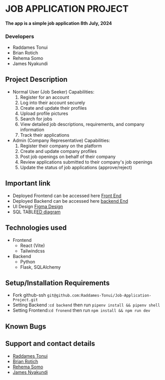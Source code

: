 # JOB APPLICATION PROJECT
#### The app is a simple job application 8th July, 2024

### Developers
- Raddames Tonui
- Brian Rotich
- Rehema Somo
- James Nyakundi

## Project Description
- Normal User (Job Seeker) Capabilities:
  1. Register for an account   
  2. Log into their account securely
  3. Create and update their profiles
  4. Upload profile pictures
  5. Search for jobs
  6. View detailed job descriptions, requirements, and company   information
  7. Track their applications
- Admin (Company Representative) Capabilities:
  1. Register their company on the platform
  2. Create and update company profiles
  3. Post job openings on behalf of their company
  4. Review applications submitted to their company's job openings
  5. Update the status of job applications (approve/reject)

## Important link
- Deployed Frontend can be accessed here [Front End]()  
- Deployed Backend can be accessed here [backend End]()
- UI Design [Figma Design]()
- SQL TABLE[ED diagram](https://dbdiagram.io/d/668bb33b9939893dae50a66b)

## Technologies used
- Frontend
   - React (Vite)
   - Tailwindcss
- Backend
   - Python 
   - Flask, SQLAlchemy
## Setup/Installation Requirements
* Fork github-ssh `git@github.com:Raddames-Tonui/Job-Application-Project.git`
* Setting Backend :`cd backend` then run `pipenv install && pipenv shell`
* Setting Frontend:`cd fronend` then run `npm install && npm run dev` 

## Known Bugs
   

## Support and contact details
- [Raddames Tonui](https://github.com/Raddames-Tonui)
- [Brian Rotich](https://github.com/rotichbrian)
- [Rehema Somo]([rehemasomo](https://github.com/rehemasomo))
- [James Nyakundi](rotichbrian)


